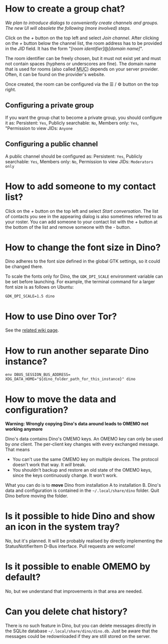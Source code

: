 # How to create a group chat?

*We plan to introduce dialogs to conveniently create channels and groups. The new UI will obsolete the following (more involved) steps.*

Click on the _+_ button on the top left and select _Join channel_. After clicking on the _+_ button below the channel list, the room address has to be provided in the _JID_ field. It has the form "_[room identifier]_@_[domain name]_".

The room identifier can be freely chosen, but it must not exist yet and must not contain spaces (hyphens or underscores are fine). The domain name that is used for rooms (also called <abbr title="Multi-User Chat">MUC</abbr>) depends on your server provider. Often, it can be found on the provider's website.

Once created, the room can be configured via the ☰ / ⚙ button on the top right.

## Configuring a private group

If you want the group chat to become a private group, you should configure it as: Persistent: `Yes`, Publicly searchable: `No`,  Members only: `Yes`, "Permission to view JIDs: `Anyone`

## Configuring a public channel

A public channel should be configured as: Persistent: `Yes`, Publicly searchable: `Yes`, Members only: `No`, Permission to view JIDs: `Moderators only`

# How to add someone to my contact list?

Click on the _+_ button on the top left and select _Start conversation_. The list of contacts you see in the appearing dialog is also sometimes referred to as your roster. You can add someone to your contact list with the _+_ button at the bottom of the list and remove someone with the _-_ button.

# How to change the font size in Dino?

Dino adheres to the font size defined in the global GTK settings, so it could be changed there.

To scale the fonts only for Dino, the `GDK_DPI_SCALE` environment variable can be set before launching. For example, the terminal command for a larger font size is as follows on Ubuntu:
```shell
GDK_DPI_SCALE=1.5 dino
```

# How to use Dino over Tor?

See the [related wiki page](https://github.com/dino/dino/wiki/Tor).

# How to run another separate Dino instance?

```shell
env DBUS_SESSION_BUS_ADDRESS=  XDG_DATA_HOME="${dino_folder_path_for_this_instance}" dino
```

# How to move the data and configuration?

**Warning: Wrongly copying Dino's data around leads to OMEMO not working anymore**

Dino's data contains Dino's OMEMO keys. An OMEMO key can only be used by *one* client. The per-client key changes with every exchanged message. That means
- You can't use the same OMEMO key on multiple devices. The protocol doesn't work that way. It *will* break.
- You shouldn't backup and restore an old state of the OMEMO keys, since the keys continuously change. It won't work.

What you can do is to **move** Dino from installation A to installation B. Dino's data and configuration is contained in the `~/.local/share/dino` folder. Quit Dino before moving the folder.

# Is it possible to hide Dino and show an icon in the system tray?

No, but it's planned. It will be probably realised by directly implementing the StatusNotifierItem D-Bus interface. Pull requests are welcome!

# Is it possible to enable OMEMO by default?

No, but we understand that improvements in that area are needed.

# Can you delete chat history?

There is no such feature in Dino, but you can delete messages directly in the SQLite database `~/.local/share/dino/dino.db`. Just be aware that the messages could be redownloaded if they are still stored on the server.